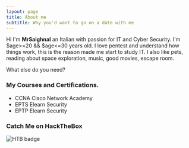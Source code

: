 ```yaml
---
layout: page
title: About me
subtitle: Why you'd want to go on a date with me
---
```


Hi I'm __**MrSaighnal**__ an Italian with passion for IT and Cyber Security. I'm $age>=20 && $age<=30 years old. I love pentest and understand how things work, this is the reason made me start to study IT.
I also like pets, reading about space exploration, music, good movies, escape room.

What else do you need?

### My Courses and Certifications.

* CCNA Cisco Network Academy
* EPTS Elearn Security
* EPTP Elearn Security

### Catch Me on HackTheBox

![HTB badge](https://www.hackthebox.eu/badge/image/71209)

